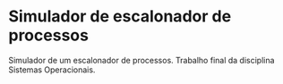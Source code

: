 # Simulador de escalonador de processos
Simulador de um escalonador de processos. Trabalho final da disciplina Sistemas Operacionais.
